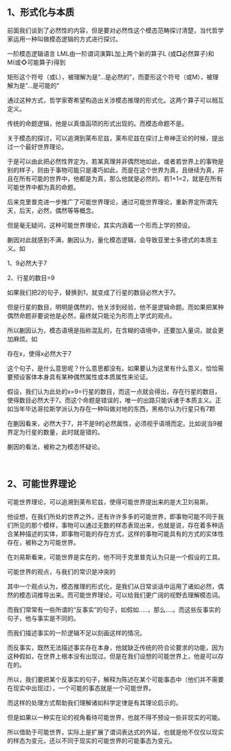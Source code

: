 <h2>1、形式化与本质</h2><p data-pid="z1No4zzx">前面我们谈到了必然性的内容，但是要对必然性这个模态范畴探讨清楚，当代哲学家运用一种叫做模态逻辑的方式进行探讨。</p><p data-pid="Z_9WrRn_">一阶模态逻辑语言 LML由一阶谓词演算L加上两个新的算子L (或<b>□</b>必然算子)和M(或<b>◇</b>可能算子)得到</p><p data-pid="kJj31Fk5">矩形这个符号（或L），被理解为是“...是必然的”，而菱形这个符号（或M），被理解为是“...是可能的”</p><p data-pid="n-diIjXC">通过这种方式，哲学家寄希望构造出关涉模态推理的形式化。这两个算子可以相互定义。</p><p data-pid="KFm9s_yS">传统的命题逻辑，他是以真值函项的形式出现的。而模态命题不是。</p><p data-pid="Dp8RdxIb">关于模态的探讨，可以追溯到莱布尼兹，莱布尼兹在探讨上帝神正论的时候，提出过一个最好世界理论。</p><p data-pid="BIfNxBZe">于是可以由此把必然性界定为，若某真理并非偶然地如此，或者若世界上的事物是别的样子，则由于事物可能只是凑巧如此，而是在这个世界为真，且继续为真，并且在所有可能的世界中，他都是为真，那么他就是必然的。若1+1=2，就是在所有可能世界中都为真的命题。</p><p data-pid="ehtPoiHJ">后来克里普克进一步推广了可能世界理论，通过可能世界理论，重新界定所谓先天，后天，必然，偶然等等概念。</p><p data-pid="y6MlP-et">但是毫无疑问，这种可能世界理论，其实内涵着一个形而上学的预设。</p><p data-pid="3utQLSGo">蒯因对此就感到不满，蒯因认为，量化模态逻辑，会导致亚里士多德式的本质主义。如</p><p data-pid="f7weuR0c">1、9必然大于7</p><p data-pid="DUwlm0g3">2、行星的数目=9</p><p data-pid="zW8wfJ6V">如果我们把2的句子，替换到1，就变成了行星的数目必然大于7。</p><p data-pid="jjJVdQkX">但是行星的数目，明明是偶然的，他关涉到经验，他不是逻辑命题。而如果把某种偶然命题非要说他是必然，最终就只能沦为形而上学式的观点。</p><p data-pid="E465oWeK">所以蒯因认为，模态语境是指称混乱的，在含糊的语境中，还要加入量词，就会更加麻烦。如</p><p data-pid="IyNbP9Df">存在x，使得x必然大于7</p><p data-pid="sL5SKcQl">这个句子，是什么意思呢？什么意思都没有。如果要认为这里有什么意义，恰恰需要预设客体本身具有某种偶然属性或本质属性来论证。</p><p data-pid="zc4iObJb">假设，我们认为此处的x=9=行星的数目，而这一点就会得出，存在行星的数目，使得数目必然大于7。而这个命题是错误的，唯一的出路只能诉诸于本质主义。正如当年毕达哥拉斯学派认为存在一种叫做对地的东西，黑格尔认为行星只有7颗</p><p data-pid="i-nQagmZ">在蒯因看来，必然大于7，并不是9的必然属性，必须视乎语境而定。比如说当9被界定为行星的数量，此时就是错的。</p><p data-pid="JVEU2osA">蒯因的看法，被称之为模态怀疑论。</p><p><br></p><h2>2、可能世界理论</h2><p data-pid="YmpWIAfo">可能世界理论，可以追溯到莱布尼兹，使得可能世界提出来的是大卫刘易斯。</p><p data-pid="c8FTeh8j">他设想，在我们所处的世界之外，还有许许多多的可能世界，即事物可能不同于我们所见的那个模样，事物可以通过无数的样态表现出来，也就是说，存在着多种适合某种描述的实体，即事物可能的存在方式，这样的事物可能具有的方式的实体性存在，被称之为可能世界。</p><p data-pid="IL2XS5Nf">在刘易斯看来，可能世界是实在的，他不同于克里普克认为只是一个假设的工具。</p><p data-pid="yV0_DvwL">可能世界的观点，与我们的常识是冲突的</p><p data-pid="REETQ0o6">其中一个观点认为，模态推理的形式化，是我们从日常谈话中运用了诸如必然，偶然的模态词推导出来。而可能世界理论，可以给我们更广阔的视野去理解模态词。</p><p data-pid="ILVG6H0_">而我们常常有一些所谓的“反事实”的句子，如假如.....，那么....。而这些反事实的句子，他与事实是不同的。</p><p data-pid="dWkz39yE">而我们描述事实的一阶逻辑不足以刻画这样的情况。</p><p data-pid="p-zB6GCJ">而反事实，既然无法描述事实存在本身，他就缺乏传统的符合论要求的功能，因为这种假如，在世界上根本没有出现过。但是在我们设想的可能世界上，他是可以存在的。</p><p data-pid="pDopSKXl">所以，我们要把某个反事实的句子，解释为陈述在某个可能事态中（他们并不需要在现实中出现过），一个可能的事态就是一个可能世界。</p><p data-pid="uCKbKtyf">而这样的处理方式帮助我们理解诸如科学定律是有其理论启示的。</p><p data-pid="P6CTlYZv">但是如果以一种实在论的视角看待可能世界，也就不得不预设一些非现实的可能。</p><p data-pid="UhWJS-rj">所以借助于可能世界，实际上是扩展了谓词表达式的外延，也就是他不仅仅以现实的样态为变元，还以不同于现实的可能世界的可能事态为变元。</p><p></p>